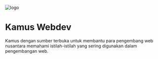 ![logo](https://github.com/sensasi-delight/kamus-webdev-md/assets/19289785/04aee5b1-1e55-4342-8b90-ad1cf4aa6779)

# Kamus Webdev

Kamus dengan sumber terbuka untuk membantu para pengembang web nusantara memahami istilah-istilah yang sering digunakan dalam pengembangan web.
